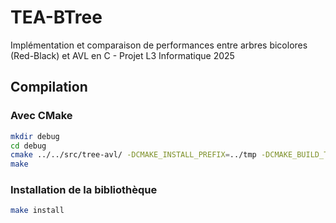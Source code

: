 # TEA-BTree
Implémentation et comparaison de performances entre arbres bicolores (Red-Black) et AVL en C - Projet L3 Informatique 2025


## Compilation

### Avec CMake

```bash
mkdir debug
cd debug
cmake ../../src/tree-avl/ -DCMAKE_INSTALL_PREFIX=../tmp -DCMAKE_BUILD_TYPE=Debug
make
```

### Installation de la bibliothèque

```bash
make install
```